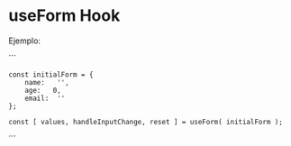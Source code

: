 # useForm Hook

Ejemplo:

´´´
    
    const initialForm = {
        name:   '',
        age:   0,
        email:  ''
    };

    const [ values, handleInputChange, reset ] = useForm( initialForm );

´´´